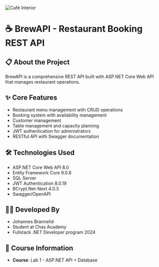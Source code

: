 
![Café Interior](https://images.unsplash.com/photo-1554118811-1e0d58224f24?w=800&auto=format&fit=crop&q=80)

# ☕ BrewAPI - Restaurant Booking REST API 

## 📋 About the Project
BrewAPI is a comprehensive REST API built with ASP.NET Core Web API that manages restaurant operations.

## ✨ Core Features
- Restaurant menu management with CRUD operations
- Booking system with availability management
- Customer management
- Table management and capacity planning
- JWT authentication for administrators
- RESTful API with Swagger documentation

## 🛠️ Technologies Used
- ASP.NET Core Web API 8.0
- Entity Framework Core 9.0.8
- SQL Server
- JWT Authentication 8.0.19
- BCrypt.Net-Next 4.0.3
- Swagger/OpenAPI

## 👨‍💻 Developed By
- Johannes Brannelid
- Student at Chas Academy
- Fullstack .NET Developer program 2024

## 📅 Course Information
- **Course**: Lab 1 - ASP.NET API + Database